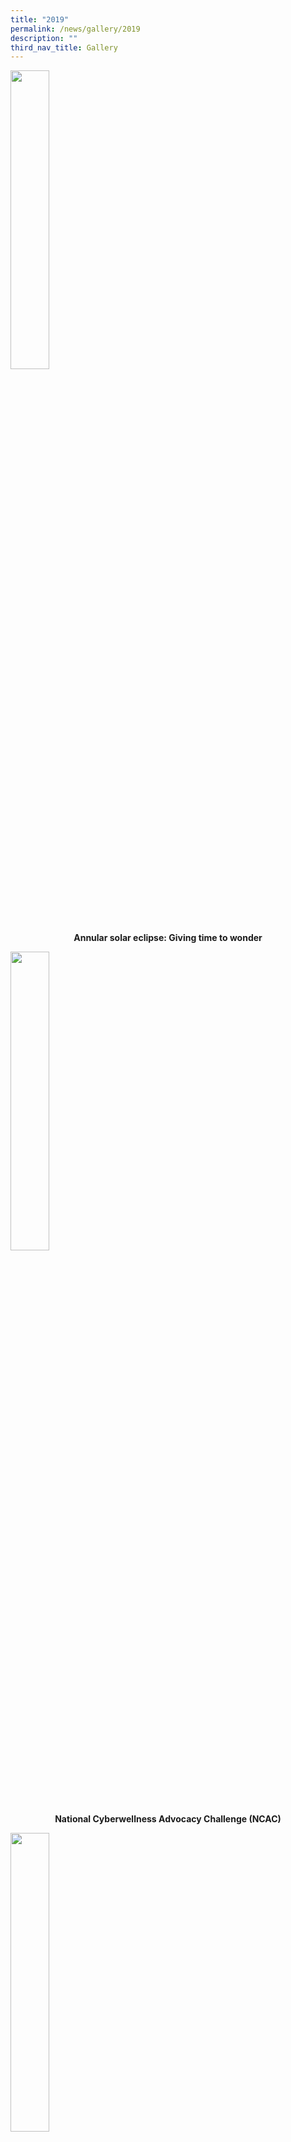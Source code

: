 ```yaml
---
title: "2019"
permalink: /news/gallery/2019
description: ""
third_nav_title: Gallery
---
```

<p><a href="https://www.facebook.com/pg/Blangah-Rise-Primary-School-1143547012326368/photos/?tab=album&album_id=3225667230780992&ref=page_internal">
<img style="width: 35%;" src="/images/19asc.jpg" />
</a></p>
<p class="fl-heading" style="text-align: center;"><strong><span class="fl-heading-text">Annular solar eclipse: Giving time to wonder</span></strong></p>

<p><a href="https://www.facebook.com/pg/Blangah-Rise-Primary-School-1143547012326368/photos/?tab=album&album_id=3134164483264601&ref=page_internal">
<img style="width: 35%;" src="/images/19ncac.jpg" />
</a></p>
<p class="fl-heading" style="text-align: center;"><strong><span class="fl-heading-text">National Cyberwellness Advocacy Challenge (NCAC)</span></strong></p>

<p><a href="https://www.facebook.com/Blangah-Rise-Primary-School-1143547012326368/photos?tab=album&album_id=3104821629532220&ref=page_internal">
<img style="width: 35%;" src="/images/19p1o.jpg" />
</a></p>
<p class="fl-heading" style="text-align: center;"><strong><span class="fl-heading-text">P1 Orientation</span></strong></p>

<p><a href="https://www.facebook.com/Blangah-Rise-Primary-School-1143547012326368/photos?tab=album&album_id=3081077245239992&ref=page_internal">
<img style="width: 35%;" src="/images/19p6yp.jpg" />
</a></p>
<p class="fl-heading" style="text-align: center;"><strong><span class="fl-heading-text">P6 Young Photographers</span></strong></p>

<p><a href="https://www.facebook.com/pg/Blangah-Rise-Primary-School-1143547012326368/photos/?tab=album&album_id=3030835570264160&ref=page_internal">
<img style="width: 35%;" src="/images/19sess.jpg" />
</a></p>
<p class="fl-heading" style="text-align: center;"><strong><span class="fl-heading-text">Special Event with Singapore's Swim Queen, Ms Joscelin Yeo </span></strong></p>

<p><a href="https://www.facebook.com/Blangah-Rise-Primary-School-1143547012326368/photos?tab=album&album_id=3029067507107633&ref=page_internal">
<img style="width: 35%;" src="/images/19cd.jpg" />
</a></p>
<p class="fl-heading" style="text-align: center;"><strong><span class="fl-heading-text">Childrens' Day 2019</span></strong></p>

<p><a href="https://www.facebook.com/Blangah-Rise-Primary-School-1143547012326368/photos?tab=album&album_id=2971006686247049&ref=page_internal">
<img style="width: 35%;" src="/images/19semfa.jpg" />
</a></p>
<p class="fl-heading" style="text-align: center;"><strong><span class="fl-heading-text">Special Event with Mr Fandi Ahmad</span></strong></p>

<p><a href="https://www.facebook.com/pg/Blangah-Rise-Primary-School-1143547012326368/photos/?tab=album&album_id=2907866509227734&ref=page_internal">
<img style="width: 35%;" src="/images/19happy.jpg" />
</a></p>
<p class="fl-heading" style="text-align: center;"><strong><span class="fl-heading-text">Happy 54th Birthday Singapore!</span></strong></p>

<p><a href="https://www.facebook.com/pg/Blangah-Rise-Primary-School-1143547012326368/photos/?tab=album&album_id=2896784993669219&ref=page_internal">
<img style="width: 35%;" src="/images/19hopes.jpg" />
</a></p>
<p class="fl-heading" style="text-align: center;"><strong><span class="fl-heading-text">Hopes and dreams of children around Singapore</span></strong></p>

<p><a href="https://www.facebook.com/Blangah-Rise-Primary-School-1143547012326368/photos?tab=album&album_id=2888979694449749&ref=page_internal">
<img style="width: 35%;" src="/images/19st.jpg" />
</a></p>
<p class="fl-heading" style="text-align: center;"><strong><span class="fl-heading-text">Singapore Through Children's Eyes: Coffee Table Book</span></strong></p>

<p><a href="https://www.facebook.com/Blangah-Rise-Primary-School-1143547012326368/photos?tab=album&album_id=2872558102758575&ref=page_internal">
<img style="width: 35%;" src="/images/19p5ne.jpg" />
</a></p>
<p class="fl-heading" style="text-align: center;"><strong><span class="fl-heading-text">P5 NE Show</span></strong></p>

<p><a href="https://www.facebook.com/Blangah-Rise-Primary-School-1143547012326368/photos?tab=album&album_id=2870629432951442&ref=page_internal">
<img style="width: 35%;" src="/images/19rhdtsc.jpg" />
</a></p>
<p class="fl-heading" style="text-align: center;"><strong><span class="fl-heading-text">Racial Harmony Day: The Singapore Connection</span></strong></p>

<p><a href="https://www.facebook.com/Blangah-Rise-Primary-School-1143547012326368/photos?tab=album&album_id=2865880913426294&ref=page_internal">
<img style="width: 35%;" src="/images/192tgs.jpg" />
</a></p>
<p class="fl-heading" style="text-align: center;"><strong><span class="fl-heading-text">2nd run of The Green Snapshots Trail: Bicentennial Edition</span></strong></p>

<p><a href="https://www.facebook.com/Blangah-Rise-Primary-School-1143547012326368/photos?tab=album&album_id=2865875123426873&ref=page_internal">
<img style="width: 35%;" src="/images/19syfae.jpg" />
</a></p>
<p class="fl-heading" style="text-align: center;"><strong><span class="fl-heading-text">Singapore Youth Festival (SYF) Arts Exhibition</span></strong></p>

<p><a href="https://www.facebook.com/Blangah-Rise-Primary-School-1143547012326368/photos?tab=album&album_id=2856755257672193&ref=page_internal">
<img style="width: 35%;" src="/images/19p5yp.jpg" />
</a></p>
<p class="fl-heading" style="text-align: center;"><strong><span class="fl-heading-text">P5 Young Photographers</span></strong></p>

<p><a href="https://www.facebook.com/Blangah-Rise-Primary-School-1143547012326368/photos?tab=album&album_id=2850570554957330&ref=page_internal">
<img style="width: 35%;" src="/images/19syfc.jpg" />
</a></p>
<p class="fl-heading" style="text-align: center;"><strong><span class="fl-heading-text">SYF 2019 Celebrations in the Community – Student Photographers</span></strong></p>

<p><a href="https://www.facebook.com/Blangah-Rise-Primary-School-1143547012326368/photos?tab=album&album_id=2843212045693181&ref=page_internal">
<img style="width: 35%;" src="/images/19p1lj.jpg" />
</a></p>
<p class="fl-heading" style="text-align: center;"><strong><span class="fl-heading-text">P1 Learning Journey to the Zoo</span></strong></p>

<p><a href="https://www.facebook.com/Blangah-Rise-Primary-School-1143547012326368/photos?tab=album&album_id=2789021447778908&ref=page_internal">
<img style="width: 35%;" src="/images/19cwac.jpg" />
</a></p>
<p class="fl-heading" style="text-align: center;"><strong><span class="fl-heading-text">National Cyberwellness Advocacy Challenge</span></strong></p>

<p><a href="https://www.facebook.com/Blangah-Rise-Primary-School-1143547012326368/photos?tab=album&album_id=2783631154984604&ref=page_internal">
<img style="width: 35%;" src="/images/19ioh.jpg" />
</a></p>
<p class="fl-heading" style="text-align: center;"><strong><span class="fl-heading-text">Istana Open House: Commemorating Singapore Bicentennial</span></strong></p>

<p><a href="https://www.facebook.com/Blangah-Rise-Primary-School-1143547012326368/photos?tab=album&album_id=2775337889147264&ref=page_internal">
<img style="width: 35%;" src="/images/19cem.jpg" />
</a></p>
<p class="fl-heading" style="text-align: center;"><strong><span class="fl-heading-text">Career Exploration Month</span></strong></p>

<p><a href="https://www.facebook.com/Blangah-Rise-Primary-School-1143547012326368/photos?tab=album&album_id=2775490192465367&ref=page_internal">
<img style="width: 35%;" src="/images/19ptcc.jpg" />
</a></p>
<p class="fl-heading" style="text-align: center;"><strong><span class="fl-heading-text">Parent Teacher Child Conference PTCC</span></strong></p>

<p><a href="https://www.facebook.com/Blangah-Rise-Primary-School-1143547012326368/photos?tab=album&album_id=2775486669132386">
<img style="width: 35%;" src="/images/19pad.jpg" />
</a></p>
<p class="fl-heading" style="text-align: center;"><strong><span class="fl-heading-text">Parents' Appreciation Day</span></strong></p>

<p><a href="https://www.facebook.com/Blangah-Rise-Primary-School-1143547012326368/photos?tab=album&album_id=2775486669132386">
<img style="width: 35%;" src="/images/19wish.jpg" />
</a></p>
<p class="fl-heading" style="text-align: center;"><strong><span class="fl-heading-text">Wishing our Muslim Friends: Selamat Hari Raya!</span></strong></p>